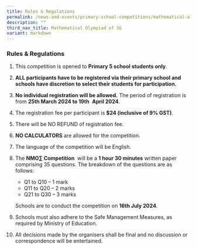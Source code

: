 ```yaml
---
title: Rules & Regulations
permalink: /news-and-events/primary-school-competitions/mathematical-olympiad-of-sg/rules-and-regulations/
description: ""
third_nav_title: Mathematical Olympiad of SG
variant: markdown
---
```

### **Rules &amp; Regulations**

1.  This competition is opened to&nbsp;**Primary 5 school students only**.  
2.  **ALL participants have to be registered via their primary school and schools have discretion to select their students for participation.**
3.  **No individual registration will be allowed.**&nbsp;The period of registration is from&nbsp;**25th&nbsp;March 2024 to 19th**&nbsp; **April 2024**.&nbsp;&nbsp;  
4.  The registration fee per participant is&nbsp;**$24 (inclusive of 9% GST)**.            
5.  There will be NO REFUND of registration fee.  

6.  **NO CALCULATORS**&nbsp;are allowed for the competition.  
     
7.  The language of the competition will be English.  
  
8.  The&nbsp;**NMO∑ Competition**&nbsp; will be a&nbsp;**1 hour 30 minutes**&nbsp;written paper comprising 35 questions. The breakdown of the questions are as follows:

 	*   Q1 to Q10 – 1 mark
	*   Q11 to Q20 – 2 marks
	*   Q21 to Q30 – 3 marks    
	                  
	Schools are to conduct the competition on **16th&nbsp;July 2024**.
9. Schools must also adhere to the Safe Management Measures, as required by Ministry of Education.
10.  All decisions made by the organisers shall be final and no discussion or correspondence will be entertained.